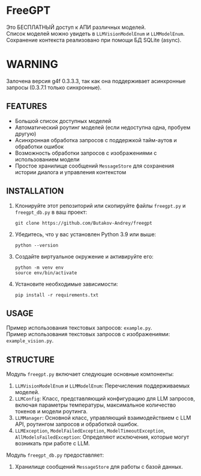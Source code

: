# FreeGPT
Это БЕСПЛАТНЫЙ доступ к АПИ различных моделей.  
Список моделей можно увидеть в `LLMVisionModelEnum` и `LLMModelEnum`.  
Сохранение контекста реализовано при помощи БД SQLite (async).

# WARNING
Залочена версия g4f 0.3.3.3, так как она поддерживает асинхронные запросы (0.3.7.1 только синхронные).

## FEATURES
- Большой список доступных моделей
- Автоматический роутинг моделей (если недоступна одна, пробуем другую)
- Асинхронная обработка запросов с поддержкой тайм-аутов и обработки ошибок
- Возможность обработки запросов с изображениями с использованием модели
- Простое хранилище сообщений `MessageStore` для сохранения истории диалога и управления контекстом

## INSTALLATION
1. Клонируйте этот репозиторий или скопируйте файлы `freegpt.py` и `freegpt_db.py` в ваш проект:
    ```
    git clone https://github.com/Butakov-Andrey/freegpt
    ```
2. Убедитесь, что у вас установлен Python 3.9 или выше:
    ```
    python --version
    ```
3. Создайте виртуальное окружение и активируйте его:
    ```
    python -m venv env
    source env/bin/activate
    ```
4. Установите необходимые зависимости:
   ```
   pip install -r requirements.txt
   ```

## USAGE
Пример использования текстовых запросов: `example.py`.  
Пример использования текстовых запросов с изображениями: `example_vision.py`.

## STRUCTURE
Модуль `freegpt.py` включает следующие основные компоненты:
1. `LLMVisionModelEnum` и `LLMModelEnum`: Перечисления поддерживаемых моделей.
2. `LLMConfig`: Класс, представляющий конфигурацию для LLM запросов, включая параметры температуры, максимальное количество токенов и модели роутинга.
3. `LLMManager`: Основной класс, управляющий взаимодействием с LLM API, роутингом запросов и обработкой ошибок.
4. `LLMException`, `ModelFailedException`, `ModelTimeoutException`, `AllModelsFailedException`: Определяют исключения, которые могут возникать при работе с LLM.

Модуль `freegpt_db.py` предоставляет:
1. Хранилище сообщений `MessageStore` для работы с базой данных.

